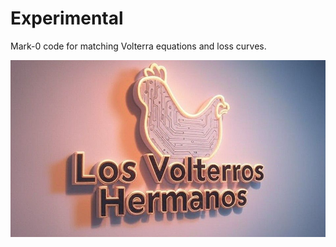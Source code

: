 # Experimental
Mark-0 code for matching Volterra equations and loss curves.

![alt text](LosVolterrosHermanos.jpg "Title")
